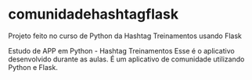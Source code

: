 # comunidadehashtagflask
Projeto feito no curso de Python da Hashtag Treinamentos usando Flask

Estudo de APP em Python - Hashtag Treinamentos Esse é o aplicativo desenvolvido durante as aulas. É um aplicativo de comunidade utilizando Python e Flask.
